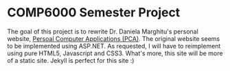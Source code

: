 COMP6000 Semester Project
=========================

The goal of this project is to rewrite Dr. Daniela Marghitu's personal
website,
[Persoal Computer Applications (PCA)](http://pca.eng.auburn.edu/).
The original website seems to be implemented using ASP.NET.  As
requested, I will have to reimplement using pure HTML5, Javascript and
CSS3.  What's more, this site will be more of a static site.  Jekyll
is perfect for this site :)
